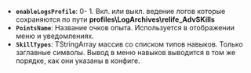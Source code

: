 - **`enableLogsProfile`**: 0- 1. Вкл. или выкл. ведение логов которые сохраняются по пути **profiles\LogArchives\relife_AdvSKills**
- **`PointsName`**: Название очков опыта. Используется в отображении меню и уведомлениях.
- **`SkillTypes`**: TStringArray массив со списком типов навыков. Только заглавные символы. Вывод в меню навыков выводится в том же порядке, как они указаны в конфиге.

```json

```

